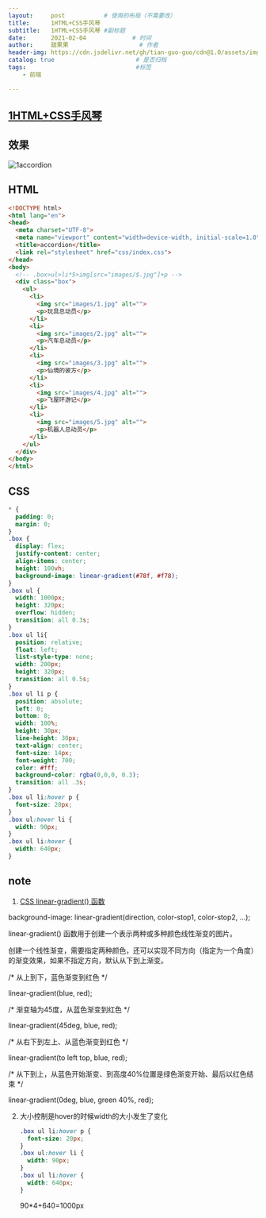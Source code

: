 ```yaml
---
layout:     post           # 使用的布局（不需要改）
title:      1HTML+CSS手风琴
subtitle:   1HTML+CSS手风琴 #副标题
date:       2021-02-04             # 时间
author:     甜果果                    # 作者
header-img: https://cdn.jsdelivr.net/gh/tian-guo-guo/cdn@1.0/assets/img/home-bg-art.jpg    #背景图片
catalog: true                       # 是否归档
tags:                               #标签
    - 前端

---
```


## [1HTML+CSS手风琴](https://www.bilibili.com/video/BV1f54y1y7qm)

## 效果

![1accordion](https://cdn.jsdelivr.net/gh/tian-guo-guo/cdn@master/assets/picgoimg/20210204163535.gif)



## HTML

```html
<!DOCTYPE html>
<html lang="en">
<head>
  <meta charset="UTF-8">
  <meta name="viewport" content="width=device-width, initial-scale=1.0">
  <title>accordion</title>
  <link rel="stylesheet" href="css/index.css">
</head>
<body>
  <!-- .box>ul>li*5>img[src="images/$.jpg"]+p -->
  <div class="box">
    <ul>
      <li>
        <img src="images/1.jpg" alt="">
        <p>玩具总动员</p>
      </li>
      <li>
        <img src="images/2.jpg" alt="">
        <p>汽车总动员</p>
      </li>
      <li>
        <img src="images/3.jpg" alt="">
        <p>仙境的彼方</p>
      </li>
      <li>
        <img src="images/4.jpg" alt="">
        <p>飞屋环游记</p>
      </li>
      <li>
        <img src="images/5.jpg" alt="">
        <p>机器人总动员</p>
      </li>
    </ul>
  </div>
</body>
</html>
```

## CSS

```css
* {
  padding: 0;
  margin: 0;
}
.box {
  display: flex;
  justify-content: center;
  align-items: center;
  height: 100vh;
  background-image: linear-gradient(#78f, #f78);
}
.box ul {
  width: 1000px;
  height: 320px;
  overflow: hidden;
  transition: all 0.3s;
}
.box ul li{
  position: relative;
  float: left;
  list-style-type: none;
  width: 200px;
  height: 320px;
  transition: all 0.5s;
}
.box ul li p {
  position: absolute;
  left: 0;
  bottom: 0;
  width: 100%;
  height: 30px;
  line-height: 30px;
  text-align: center;
  font-size: 14px;
  font-weight: 700;
  color: #fff;
  background-color: rgba(0,0,0, 0.3);
  transition: all .3s;
}
.box ul li:hover p {
  font-size: 20px;
}
.box ul:hover li {
  width: 90px;
}
.box ul li:hover {
  width: 640px;
}
```

## note

1. [CSS linear-gradient() 函数](https://www.runoob.com/cssref/func-linear-gradient.html)

background-image: linear-gradient(direction, color-stop1, color-stop2, ...);

linear-gradient() 函数用于创建一个表示两种或多种颜色线性渐变的图片。

创建一个线性渐变，需要指定两种颜色，还可以实现不同方向（指定为一个角度）的渐变效果，如果不指定方向，默认从下到上渐变。

/* 从上到下，蓝色渐变到红色 */

linear-gradient(blue, red); 

/* 渐变轴为45度，从蓝色渐变到红色 */

linear-gradient(45deg, blue, red);

/* 从右下到左上、从蓝色渐变到红色 */

linear-gradient(to left top, blue, red);

/* 从下到上，从蓝色开始渐变、到高度40%位置是绿色渐变开始、最后以红色结束 */

linear-gradient(0deg, blue, green 40%, red);

2.  大小控制是hover的时候width的大小发生了变化

    ```css
    .box ul li:hover p {
      font-size: 20px;
    }
    .box ul:hover li {
      width: 90px;
    }
    .box ul li:hover {
      width: 640px;
    }
    ```

    90*4+640=1000px